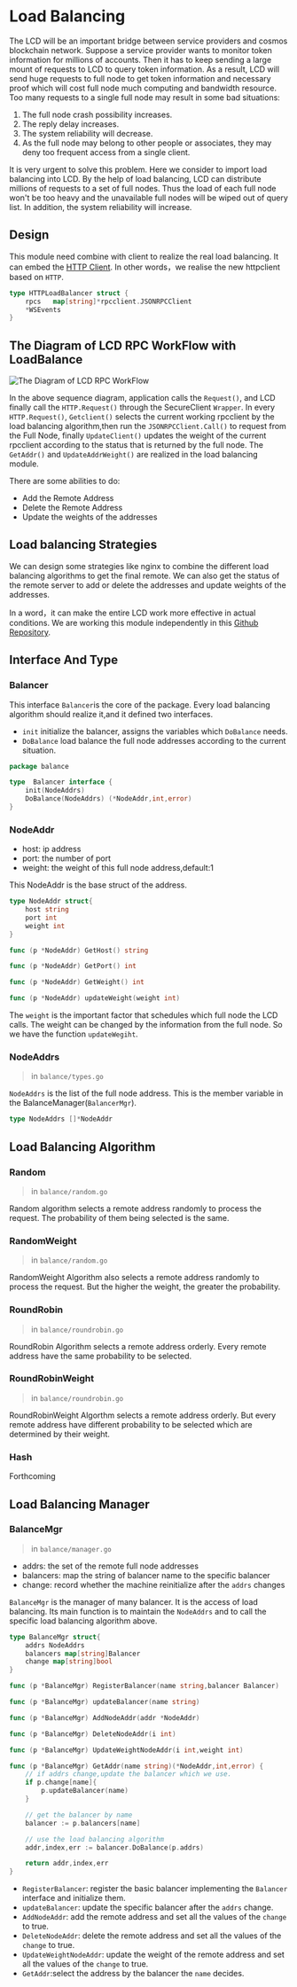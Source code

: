 # Load Balancing

The LCD will be an important bridge between service providers and cosmos blockchain network. Suppose
a service provider wants to monitor token information for millions of accounts. Then it has to keep
sending a large mount of requests to LCD to query token information. As a result, LCD will send huge
requests to full node to get token information and necessary proof which will cost full node much
computing and bandwidth resource. Too many requests to a single full node may result in some bad
situations:

1. The full node crash possibility increases.
2. The reply delay increases.
3. The system reliability will decrease.
4. As the full node may belong to other people or associates, they may deny too frequent access from a single client.

It is very urgent to solve this problem. Here we consider to import load balancing into LCD. By the
help of load balancing, LCD can distribute millions of requests to a set of full nodes. Thus the
load of each full node won't be too heavy and the unavailable full nodes will be wiped out of query
list. In addition, the system reliability will increase.

## Design

This module need combine with client to realize the real load balancing. It can embed the
[HTTP Client](https://github.com/tendermint/tendermint/rpc/lib/client/httpclient.go). In other 
words，we realise the new httpclient based on `HTTP`.

```go
type HTTPLoadBalancer struct {
    rpcs   map[string]*rpcclient.JSONRPCClient
    *WSEvents
}
```

## The Diagram of LCD RPC WorkFlow with LoadBalance

![The Diagram of LCD RPC WorkFlow](pics/loadbalanceDiagram.png)

In the above sequence diagram, application calls the `Request()`, and LCD finally call the
`HTTP.Request()` through the SecureClient `Wrapper`. In every `HTTP.Request()`, `Getclient()`
selects the current working rpcclient by the load balancing algorithm,then run the
`JSONRPCClient.Call()` to request from the Full Node, finally `UpdateClient()` updates the weight of
 the current rpcclient according to the status that is returned by the full node. The `GetAddr()`
 and `UpdateAddrWeight()` are realized  in the load balancing module.

There are some abilities to do:

* Add the Remote Address
* Delete the Remote Address
* Update the weights of the addresses

## Load balancing Strategies

We can design some strategies like nginx to combine the different load balancing algorithms to get
the final remote. We can also get the status of the remote server to add or delete the addresses and
 update weights of the addresses.

In a word，it can make the entire LCD work more effective in actual conditions.
We are working this module independently in this [Github Repository](https://github.com/MrXJC/GoLoadBalance).

## Interface And Type

### Balancer

This interface `Balancer`is the core of the package. Every load balancing algorithm should realize
it,and it defined two interfaces.

* `init` initialize the balancer, assigns the variables which `DoBalance` needs.
* `DoBalance` load balance the full node addresses according to the current situation.

```go
package balance

type  Balancer interface {
    init(NodeAddrs)
    DoBalance(NodeAddrs) (*NodeAddr,int,error)
}
```

### NodeAddr

* host: ip address
* port: the number of port
* weight: the weight of this full node address,default:1

This NodeAddr is the base struct of the address.

```go
type NodeAddr struct{
    host string
    port int
    weight int
}

func (p *NodeAddr) GetHost() string

func (p *NodeAddr) GetPort() int

func (p *NodeAddr) GetWeight() int

func (p *NodeAddr) updateWeight(weight int)
```

The `weight` is the important factor that schedules which full node the LCD calls. The weight can be
changed by the information from the full node. So we have the function `updateWegiht`.

### NodeAddrs

>in `balance/types.go`

`NodeAddrs` is the list of the full node address. This is the member variable in the 
BalanceManager(`BalancerMgr`).

```go
type NodeAddrs []*NodeAddr
```

## Load Balancing Algorithm

### Random

>in `balance/random.go`

Random algorithm selects a remote address randomly to process the request. The probability of them
being selected is the same.

### RandomWeight

>in `balance/random.go`

RandomWeight Algorithm also selects a remote address randomly to process the request. But the higher
the weight, the greater the probability.

### RoundRobin

>in `balance/roundrobin.go`

RoundRobin Algorithm selects a remote address orderly. Every remote address have the same 
probability to be selected.

### RoundRobinWeight

>in `balance/roundrobin.go`

RoundRobinWeight Algorthm selects a remote address orderly. But every remote address have different 
probability to be selected which are determined by their weight.

### Hash

Forthcoming

## Load Balancing Manager

### BalanceMgr

>in `balance/manager.go`

* addrs: the set of the remote full node addresses
* balancers: map the string of balancer name to the specific balancer
* change: record whether the machine reinitialize after the `addrs` changes

`BalanceMgr` is the manager of many balancer. It is the access of load balancing. Its main function 
is to maintain the `NodeAddrs` and to call the specific load balancing algorithm above.

```go
type BalanceMgr struct{
    addrs NodeAddrs
    balancers map[string]Balancer
    change map[string]bool
}

func (p *BalanceMgr) RegisterBalancer(name string,balancer Balancer)

func (p *BalanceMgr) updateBalancer(name string)

func (p *BalanceMgr) AddNodeAddr(addr *NodeAddr)

func (p *BalanceMgr) DeleteNodeAddr(i int)

func (p *BalanceMgr) UpdateWeightNodeAddr(i int,weight int)

func (p *BalanceMgr) GetAddr(name string)(*NodeAddr,int,error) {
    // if addrs change,update the balancer which we use.
    if p.change[name]{
        p.updateBalancer(name)
    }

    // get the balancer by name
    balancer := p.balancers[name]

    // use the load balancing algorithm
    addr,index,err := balancer.DoBalance(p.addrs)

    return addr,index,err
}
```

* `RegisterBalancer`: register the basic balancer implementing the `Balancer` interface and initialize them.
* `updateBalancer`: update the specific balancer after the `addrs` change.
* `AddNodeAddr`: add the remote address and set all the values of the `change` to true.
* `DeleteNodeAddr`: delete the remote address and set all the values of the `change` to true.
* `UpdateWeightNodeAddr`: update the weight of the remote address and set all the values of the `change` to true.
* `GetAddr`:select the address by the balancer the `name` decides.  
